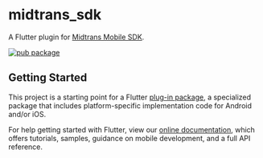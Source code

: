 # midtrans_sdk

A Flutter plugin for [Midtrans Mobile SDK](https://mobile-docs.midtrans.com/).

[![pub package](https://img.shields.io/pub/v/midtrans_sdk.svg)](https://pub.dartlang.org/packages/midtrans_sdk) 

## Getting Started

This project is a starting point for a Flutter
[plug-in package](https://flutter.dev/developing-packages/),
a specialized package that includes platform-specific implementation code for
Android and/or iOS.

For help getting started with Flutter, view our
[online documentation](https://flutter.dev/docs), which offers tutorials,
samples, guidance on mobile development, and a full API reference.
